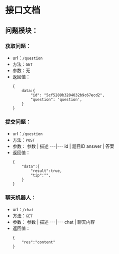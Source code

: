 # 接口文档
## 问题模块：
### 获取问题：
+ url：```/question```
+ 方法：```GET```
+ 参数：无
+ 返回值：
    ```
    {
        data:{
            "id": "5cf5289b3204032b9c67ecd2",
            "question": 'question',
        }
    }
    ```
### 提交问题：
+ url：```/question```
+ 方法：```POST```
+ 参数：
    参数 | 描述
    ---|---
    id | 题目ID
    answer | 答案
+ 返回值：
    ```
    {
        "data":{
            "result":true,
            "tip":"",
        }
    }
    ```
### 聊天机器人：
+ url：```/chat```
+ 方法：```GET```
+ 参数：
    参数 | 描述
    ---|---
    chat | 聊天内容
+ 返回值：
    ```
    {
        "res":"content"
    }
    ```